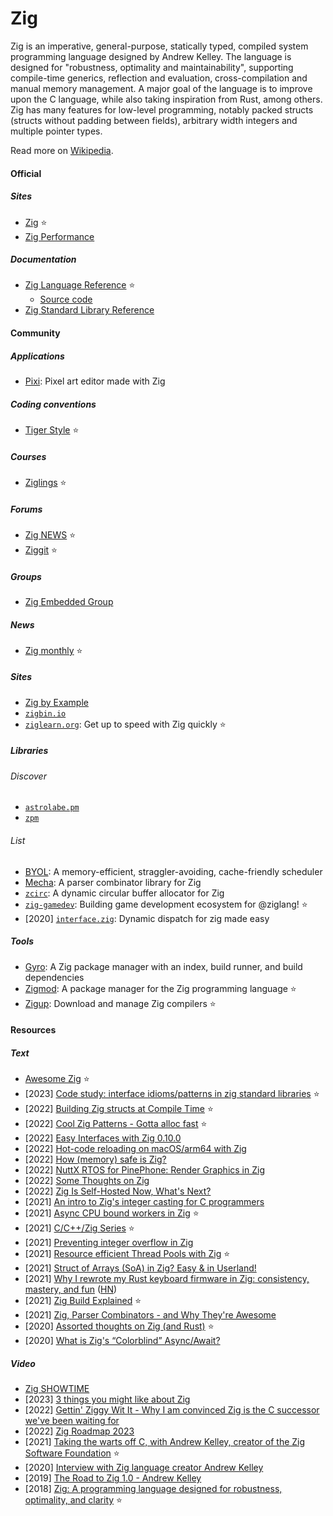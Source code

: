 # Zig

Zig is an imperative, general-purpose, statically typed, compiled system programming language designed by Andrew Kelley. The language is designed for "robustness, optimality and maintainability", supporting compile-time generics, reflection and evaluation, cross-compilation and manual memory management. A major goal of the language is to improve upon the C language, while also taking inspiration from Rust, among others. Zig has many features for low-level programming, notably packed structs (structs without padding between fields), arbitrary width integers and multiple pointer types.

Read more on [Wikipedia](https://en.wikipedia.org/wiki/Zig_(programming_language)).

#### Official

##### Sites
- [Zig](https://ziglang.org) ⭐
- [Zig Performance](https://ziglang.org/perf)

##### Documentation
- [Zig Language Reference](https://ziglang.org/documentation/master) ⭐
    - [Source code](https://github.com/ziglang/zig/blob/master/doc/langref.html.in)
- [Zig Standard Library Reference](https://ziglang.org/documentation/master/std)

#### Community

##### Applications
- [Pixi](https://github.com/foxnne/pixi): Pixel art editor made with Zig

##### Coding conventions
- [Tiger Style](https://github.com/tigerbeetledb/tigerbeetle/blob/main/docs/TIGER_STYLE.md) ⭐

##### Courses
- [Ziglings](https://github.com/ratfactor/ziglings) ⭐

##### Forums
- [Zig NEWS](https://zig.news) ⭐
- [Ziggit](https://ziggit.dev) ⭐

##### Groups
- [Zig Embedded Group](https://microzig.tech)

##### News
- [Zig monthly](https://zigmonthly.org) ⭐

##### Sites
- [Zig by Example](https://zigbyexample.github.io)
- [`zigbin.io`](https://zigbin.io)
- [`ziglearn.org`](https://ziglearn.org): Get up to speed with Zig quickly ⭐

##### Libraries

###### Discover
- [`astrolabe.pm`](https://astrolabe.pm)
- [`zpm`](https://zpm.random-projects.net)

###### List
- [BYOL](https://github.com/hmusgrave/byol): A memory-efficient, straggler-avoiding, cache-friendly scheduler
- [Mecha](https://github.com/Hejsil/mecha): A parser combinator library for Zig
- [`zcirc`](https://github.com/hmusgrave/zcirc): A dynamic circular buffer allocator for Zig
- [`zig-gamedev`](https://github.com/michal-z/zig-gamedev): Building game development ecosystem for @ziglang! ⭐
- [2020] [`interface.zig`](https://github.com/alexnask/interface.zig): Dynamic dispatch for zig made easy

##### Tools
- [Gyro](https://github.com/mattnite/gyro): A Zig package manager with an index, build runner, and build dependencies
- [Zigmod](https://github.com/nektro/zigmod): A package manager for the Zig programming language ⭐
- [Zigup](https://github.com/marler8997/zigup): Download and manage Zig compilers ⭐

#### Resources

##### Text
- [Awesome Zig](https://github.com/C-BJ/awesome-zig) ⭐
- [2023] [Code study: interface idioms/patterns in zig standard libraries](https://zig.news/yglcode/code-study-interface-idiomspatterns-in-zig-standard-libraries-4lkj) ⭐
- [2022] [Building Zig structs at Compile Time](https://mht.wtf/post/comptime-struct) ⭐
- [2022] [Cool Zig Patterns - Gotta alloc fast](https://zig.news/xq/cool-zig-patterns-gotta-alloc-fast-23h) ⭐
- [2022] [Easy Interfaces with Zig 0.10.0](https://zig.news/kristoff/easy-interfaces-with-zig-0100-2hc5)
- [2022] [Hot-code reloading on macOS/arm64 with Zig](https://www.jakubkonka.com/2022/03/16/hcs-zig.html)
- [2022] [How (memory) safe is Zig?](https://www.scattered-thoughts.net/writing/how-safe-is-zig)
- [2022] [NuttX RTOS for PinePhone: Render Graphics in Zig](https://lupyuen.github.io/articles/de2)
- [2022] [Some Thoughts on Zig](https://v5.chriskrycho.com/journal/some-thoughts-on-zig)
- [2022] [Zig Is Self-Hosted Now, What's Next?](https://kristoff.it/blog/zig-self-hosted-now-what)
- [2021] [An intro to Zig's integer casting for C programmers](https://www.lagerdata.com/articles/an-intro-to-zigs-integer-casting-for-c-programmers)
- [2021] [Async CPU bound workers in Zig](https://dev.to/stein/async-cpu-bound-workers-in-zig-24b0) ⭐
- [2021] [C/C++/Zig Series](https://zig.news/kristoff/series/3) ⭐
- [2021] [Preventing integer overflow in Zig](https://www.lagerdata.com/articles/preventing-integer-overflow-in-zig)
- [2021] [Resource efficient Thread Pools with Zig](https://zig.news/kprotty/resource-efficient-thread-pools-with-zig-3291) ⭐
- [2021] [Struct of Arrays (SoA) in Zig? Easy & in Userland!](https://zig.news/kristoff/struct-of-arrays-soa-in-zig-easy-in-userland-40m0)
- [2021] [Why I rewrote my Rust keyboard firmware in Zig: consistency, mastery, and fun](https://kevinlynagh.com/rust-zig) ([HN](https://news.ycombinator.com/item?id=26374268))
- [2021] [Zig Build Explained](https://zig.news/xq/series/2) ⭐
- [2021] [Zig, Parser Combinators - and Why They're Awesome](https://devlog.hexops.com/2021/zig-parser-combinators-and-why-theyre-awesome/)
- [2020] [Assorted thoughts on Zig (and Rust)](https://www.scattered-thoughts.net/writing/assorted-thoughts-on-zig-and-rust) ⭐
- [2020] [What is Zig's “Colorblind” Async/Await?](https://kristoff.it/blog/zig-colorblind-async-await)

##### Video
- [Zig SHOWTIME](https://www.youtube.com/channel/UC2EQzAewrC10KCDFSS4j-zA)
- [2023] [3 things you might like about Zig](https://www.youtube.com/watch?v=3DxjZmLBizI)
- [2022] [Gettin' Ziggy Wit It - Why I am convinced Zig is the C successor we've been waiting for](https://www.youtube.com/watch?v=kCmOfRcmkN0)
- [2022] [Zig Roadmap 2023](https://www.youtube.com/watch?v=AqDdWEiSwMM)
- [2021] [Taking the warts off C, with Andrew Kelley, creator of the Zig Software Foundation](https://www.youtube.com/watch?v=gn3YsZ6HUHw) ⭐
- [2020] [Interview with Zig language creator Andrew Kelley](https://www.youtube.com/watch?v=ZvskDoP09Ao)
- [2019] [The Road to Zig 1.0 - Andrew Kelley](https://www.youtube.com/watch?v=Gv2I7qTux7g)
- [2018] [Zig: A programming language designed for robustness, optimality, and clarity](https://www.youtube.com/watch?v=Z4oYSByyRak) ⭐
